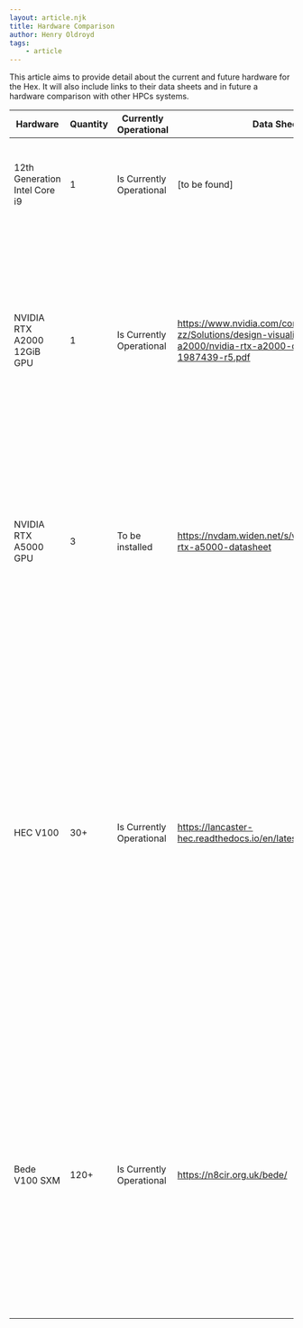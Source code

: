 ```yaml
---
layout: article.njk
title: Hardware Comparison
author: Henry Oldroyd
tags:
    - article
---
```



This article aims to provide detail about the current and future hardware for the Hex. It will also include links to their data sheets and in future a hardware comparison with other HPCs systems.

| Hardware | Quantity | Currently Operational | Data Sheet | Description | Task Suitability |
| --- | --| --- | ----- | ----- | ----- |
| 12th Generation Intel Core i9 | 1 | Is Currently Operational | [to be found] |  | Tasks that don't require a high level of parallelization or involve matrix operations |
| NVIDIA RTX A2000 12GiB GPU | 1 | Is Currently Operational | https://www.nvidia.com/content/dam/en-zz/Solutions/design-visualization/rtx-a2000/nvidia-rtx-a2000-datasheet-1987439-r5.pdf | This GPU runs on CUDA version 12.3. It has over 3300 CUDA cores and over 100 tensor cores. It uses the Ampere architecture (instruction bit width and register size is 32 bits) https://www.nvidia.com/content/dam/en-zz/Solutions/design-visualization/rtx-a2000/nvidia-rtx-a2000-datasheet-1987439-r5.pdf | Suitable for tasks that utilize matrix operations. 12 GB of RAM allows for language models like LAMA to be be fully loaded into the GPU's memory making it suited for inference, training and fine tuning tasks. 
| NVIDIA RTX A5000 GPU | 3 | To be installed | https://nvdam.widen.net/s/wrqrqt75vh/nvidia-rtx-a5000-datasheet | These more powerful GPUs boast over 8000 CUDA cores and over 250 Tensor cores. Each has 24GB of onboard memory and are equivalent to RTX 3090s for most jobs. It also runs on the Ampere architecture (instruction bit width and register size is 32 bits) | Increased cores and memory will allow for more intensive machine learning tasks and larger language models. Suitable to inference, training and fine tuning. 
| HEC V100  | 30+ | Is Currently Operational | https://lancaster-hec.readthedocs.io/en/latest/index.html | This is the Universities own HPC offering, designed to take the brunt of computationally intense jobs | HEC is designed for repeated, queuable high latency jobs. Once you have working code, this is the ideal place to queue a series of tests. However, remember that jobs may run concurrently so a framework for remote logging and storing of results is advised. SLURM is used for managing the HPC resource. Please contact an RSE for more details. 
|Bede V100 SXM| 120+ | Is Currently Operational | https://n8cir.org.uk/bede/ | This is the next tier of supercomputer above HEC. It boasts nodes optimized for machine learning workloads and greater file storage. | Optimum use case is for multi-node experiments, or long duration. However, wait times are typically far longer than on HEC, so this should not be used for debugging and code should already be known to work on HEC. Please contact an RSE for more information and support. 
